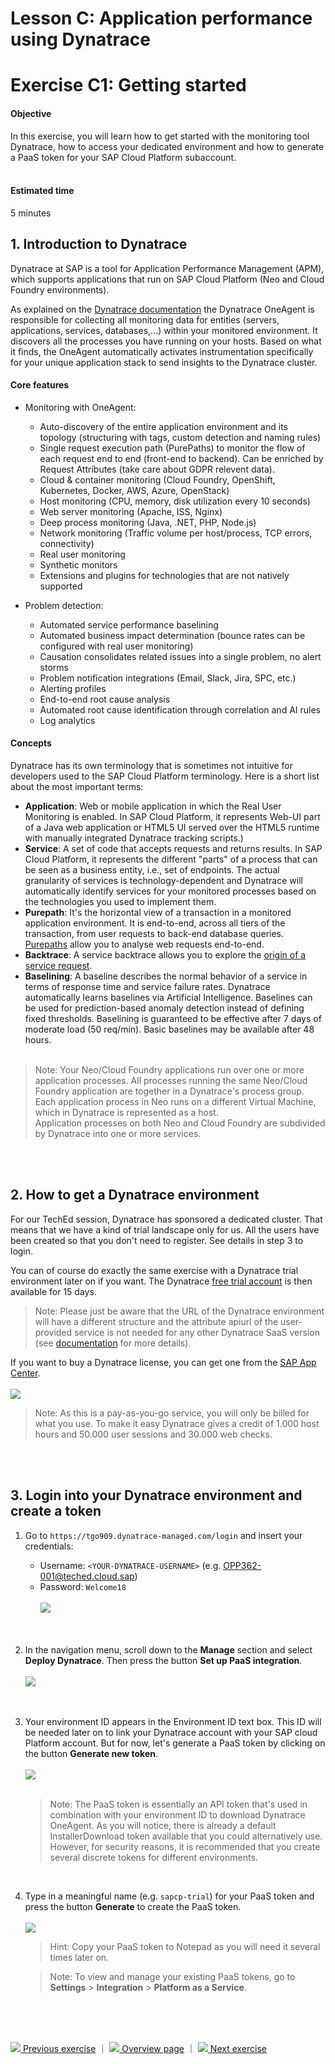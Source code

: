 # Lesson C: Application performance using Dynatrace
# Exercise C1: Getting started

#### Objective
In this exercise, you will learn how to get started with the monitoring tool Dynatrace, how to access your dedicated environment and how to generate a PaaS token for your SAP Cloud Platform subaccount.<br /><br />

#### Estimated time
5 minutes
<br />

## 1. Introduction to Dynatrace

Dynatrace at SAP is a tool for Application Performance Management (APM), which supports applications that run on SAP Cloud Platform (Neo and Cloud Foundry environments). <br />

As explained on the [Dynatrace documentation](https://www.dynatrace.com/support/doc/) the Dynatrace OneAgent is responsible for collecting all monitoring data for entities (servers, applications, services, databases,...) within your monitored environment. It discovers all the processes you have running on your hosts. Based on what it finds, the OneAgent automatically activates instrumentation specifically for your unique application stack to send insights to the Dynatrace cluster.<br />


 #### Core features
 * Monitoring with OneAgent:
      * Auto-discovery of the entire application environment and its topology (structuring with tags, custom detection and naming rules)
      * Single request execution path (PurePaths) to monitor the flow of each request end to end (front-end to backend). Can be enriched by Request Attributes (take care about GDPR relevent data).
      * Cloud & container monitoring (Cloud Foundry, OpenShift, Kubernetes, Docker, AWS, Azure, OpenStack)
      * Host monitoring (CPU, memory, disk utilization every 10 seconds)
      * Web server monitoring (Apache, ISS, Nginx)
      * Deep process monitoring (Java, .NET, PHP, Node.js)
      * Network monitoring (Traffic volume per host/process, TCP errors, connectivity)
      * Real user monitoring
      * Synthetic monitors
      * Extensions and plugins for technologies that are not natively supported

* Problem detection:
    * Automated service performance baselining
    * Automated business impact determination (bounce rates can be configured with real user monitoring)
    * Causation consolidates related issues into a single problem, no alert storms
    * Problem notification integrations (Email, Slack, Jira, SPC, etc.)
    * Alerting profiles
    * End-to-end root cause analysis
    * Automated root cause identification through correlation and AI rules
    * Log analytics

#### Concepts
Dynatrace has its own terminology that is sometimes not intuitive for developers used to the SAP Cloud Platform terminology. Here is a short list about the most important terms:

* **Application**: Web or mobile application in which the Real User Monitoring is enabled. In SAP Cloud Platform, it represents Web-UI part of a Java web application or HTML5 UI served over the HTML5 runtime with manually integrated Dynatrace tracking scripts.)
* **Service**: A set of code that accepts requests and returns results. In SAP Cloud Platform, it represents the different "parts" of a process that can be seen as a business entity, i.e., set of endpoints. The actual granularity of services is technology-dependent and Dynatrace will automatically identify services for your monitored processes based on the technologies you used to implement them.
* **Purepath**: It's the horizontal view of a transaction in a monitored application environment. It is end-to-end, across all tiers of the transaction, from user requests to back-end database queries. [Purepaths]( https://www.dynatrace.com/support/help/server-side-services/service-analysis/how-does-purepath-visualization-help-me-analyze-web-requests-end-to-end/) allow you to analyse web requests end-to-end.
* **Backtrace**: A service backtrace allows you to explore the [origin of a service request](https://www.dynatrace.com/support/help/server-side-services/service-analysis/how-can-i-explore-the-origin-of-service-requests/).
* **Baselining**: A baseline describes the normal behavior of a service in terms of response time and service failure rates. Dynatrace automatically learns baselines via Artificial Intelligence. Baselines can be used for prediction-based anomaly detection instead of defining fixed thresholds. Baselining is guaranteed to be effective after 7 days of moderate load (50 req/min). Basic baselines may be available after 48 hours.
<br /><br />

> Note: Your Neo/Cloud Foundry applications run over one or more application processes. All processes running the same Neo/Cloud Foundry application are together in a Dynatrace's process group. Each application process in Neo runs on a different Virtual Machine, which in Dynatrace is represented as a host.<br />
Application processes on both Neo and Cloud Foundry are subdivided by Dynatrace into one or more services.

[//]: # (
https://github.wdf.sap.corp/cloud-native-dev/resilience/tree/master/Observability
https://wiki.wdf.sap.corp/wiki/display/HCPPerf/Mapping+Dynatrace%27s+concepts+to+SAP+Cloud+Platforms
)
<br /><br />

## 2. How to get a Dynatrace environment

For our TechEd session, Dynatrace has sponsored a dedicated cluster. That means that we have a kind of trial landscape only for us. All the users have been created so that you don't need to register. See details in step 3 to login.

You can of course do exactly the same exercise with a Dynatrace trial environment later on if you want. The Dynatrace [free trial account](https://www.dynatrace.com/trial/) is then available for 15 days.

> Note: Please just be aware that the URL of the Dynatrace environment will have a different structure and the attribute apiurl of the user-provided service is not needed for any other Dynatrace SaaS version (see [documentation](https://www.dynatrace.com/support/help/cloud-platforms/cloud-foundry/application-only/deployment/deploy-oneagent-on-sap-cloud-platform-for-application-only-monitoring/) for more details).

If you want to buy a Dynatrace license, you can get one from the [SAP App Center](https://www.sapappcenter.com/apps/16545/dynatrace#!overview).<br />    
![](../../images/c1-dt-sap-app-center.png)
<br />
> Note: As this is a pay-as-you-go service, you will only be billed for what you use. To make it easy Dynatrace gives a credit of 1.000 host hours and 50.000 user sessions and 30.000 web checks.

<br /><br />


## 3. Login into your Dynatrace environment and create a token
1. Go to `https://tgo909.dynatrace-managed.com/login` and insert your credentials:
    * Username: `<YOUR-DYNATRACE-USERNAME>` (e.g. OPP362-001@teched.cloud.sap)
    * Password: `Welcome18`<br />    
    ![](../../images/c1-dt-login.png)<br /><br />
    <br />

1. In the navigation menu, scroll down to the **Manage** section and select **Deploy Dynatrace**. Then press the button **Set up PaaS integration**.<br /><br />
    ![](../../images/c1-dt-deploy.png)<br /><br />
    <br />

1. Your environment ID appears in the Environment ID text box. This ID will be needed later on to link your Dynatrace account with your SAP cloud Platform account. But for now, let's generate a PaaS token by clicking on the button **Generate new token**. <br /><br />
    ![](../../images/c1-dt-token.png)<br /><br />

    > Note: The PaaS token is essentially an API token that's used in combination with your environment ID to download Dynatrace OneAgent. As you will notice, there is already a default InstallerDownload token available that you could alternatively use. However, for security reasons, it is recommended that you create several discrete tokens for different environments.

    <br />

1. Type in a meaningful name (e.g. `sapcp-trial`) for your PaaS token and press the button **Generate** to create the PaaS token.<br /><br />
    ![](../../images/c1-dt-token2.png)<br />

    > Hint: Copy your PaaS token to Notepad as you will need it several times later on. 

    > Note: To view and manage your existing PaaS tokens, go to **Settings** > **Integration** > **Platform as a Service**.

    <br /><br /><br />


[![](../../images/nav-previous.png) Previous exercise](../B3/README.md) ｜ [![](../../images/nav-home.png) Overview page](../../README.md) ｜ [![](../../images/nav-next.png) Next exercise](../C2/README.md)
